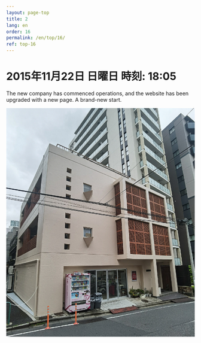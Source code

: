 ```yaml
---
layout: page-top
title: 2
lang: en
order: 16
permalink: /en/top/16/
ref: top-16
---
```


# 2015年11月22日   日曜日   時刻: 18:05 


The new company has commenced operations, and the website has been upgraded with a new page. A brand-new start.

![1](/assets/top/16/1.jpg)

